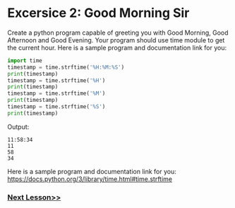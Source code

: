 # Excersice 2: Good Morning Sir
Create a python program capable of greeting you with Good Morning, Good Afternoon and Good Evening. Your program should use time module to get the current hour. Here is a sample program and documentation link for you:

```python
import time
timestamp = time.strftime('%H:%M:%S')
print(timestamp)
timestamp = time.strftime('%H')
print(timestamp)
timestamp = time.strftime('%M')
print(timestamp)
timestamp = time.strftime('%S')
print(timestamp)
```

Output:
```
11:58:34
11
58
34
```

Here is a sample program and documentation link for you:\
https://docs.python.org/3/library/time.html#time.strftime 

### [Next Lesson>>](https://replit.com/@CodeWithHafsa/Python-16?v=1)